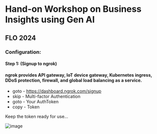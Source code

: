 # Hand-on Workshop on Business Insights using Gen AI
## FLO 2024

  
### Configuration:  
#### Step 1: (Signup to ngrok)  
#### ngrok provides API gateway, IoT device gateway, Kubernetes ingress, DDoS protection, firewall, and global load balancing as a service.  
*  goto - https://dashboard.ngrok.com/signup  
*  skip - Multi-factor Authentication  
*  goto - Your AuthToken  
*  copy - Token
  
Keep the token ready for use...  
  
    
![image](https://github.com/user-attachments/assets/ada66257-f1cd-4b79-9db5-80d908571b14)

